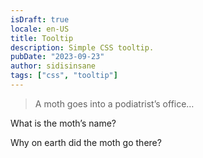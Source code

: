 ```yaml
---
isDraft: true
locale: en-US
title: Tooltip
description: Simple CSS tooltip.
pubDate: "2023-09-23"
author: sidisinsane
tags: ["css", "tooltip"]
---
```


<link href="/snippets/tooltip.css" rel="stylesheet" />

<blockquote>
  <p>A moth goes into a podiatrist’s office&hellip;</p>
</blockquote>

<p><span data-tooltip="Gregory Illinivich, father of Alexendria and Gregarro Ivinalititavitch – whom he no longer loves.">What is the moth’s name?</span></p>

<p><span data-tooltip="‘Cause the light was on." class="is-disabled">Why on earth did the moth go there?</span></p>
